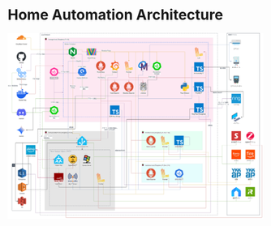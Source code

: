 # Home Automation Architecture

!["Home Automation Architecture"](diagram/export/home-automation-architecture-Page-1.png)
